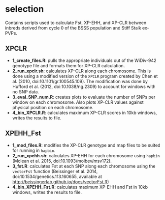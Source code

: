 # selection

Contains scripts used to calculate Fst, XP-EHH, and XP-CLR between inbreds derived from cycle 0 of the BSSS population and Stiff Stalk ex-PVPs.

## XPCLR

* **1_create_files.R**: pulls the appropriate individuals out of the WiDiv-942 genotype file and formats them for XP-CLR calculation.
* **2_run_xpclr.sh**: calculates XP-CLR along each chromosome.  This is done using a modified version of the `XPCLR` program created by Chen et al. (2010, doi:10.1101/gr.100545.109).  The modification was done by Hufford et al. (2012, doi:10.1038/ng.2309) to account for windows with no SNP data.
* **3_eval_SNP_num.R**: creates plots to evaluate the number of SNPs per window on each chromosome.  Also plots XP-CLR values against physical position on each chromosome.
* **4_bin_XPCLR.R**: calculates maximum XP-CLR scores in 10kb windows, writes the results to file.

## XPEHH_Fst

* **1_mod_files.R**: modifies the XP-CLR genotype and map files to be suited for running in `hapbin`.
* **2_run_xpehh.sh**: calculates XP-EHH for each chromosome using `hapbin` (Mclean et al. 2015, doi:10.1093/molbev/msv172).
* **3_fst.R**: calculates Fst at each SNP along each chromosome using the `vectorFst` function (Beissinger et al. 2014, doi:10.1534/genetics.113.160655, available at http://beissingerlab.github.io/docs/vectorFst.R)
* **4_bin_XPEHH_Fst.R**: calculates maximum XP-EHH and Fst in 10kb windows, writes the results to file.
